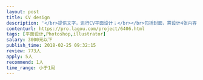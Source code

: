 ```yaml
---                
layout: post       
title: CV design           
description: '</br>提供文字，进行CV平面设计；</br></br>包括封面，需设计4张内容；</br></br>主视觉需提前沟通确定；</br>'     
contenturl: https://pro.lagou.com/project/6406.html      
tags: [平面设计,Photoshop,illustrator]            
salary: 3000元以下          
publish_time: 2018-02-25 09:32:15         
review: 773人                   
apply: 5人                   
recommend: 1人                   
time_range: 小于1周              
---                 
```

